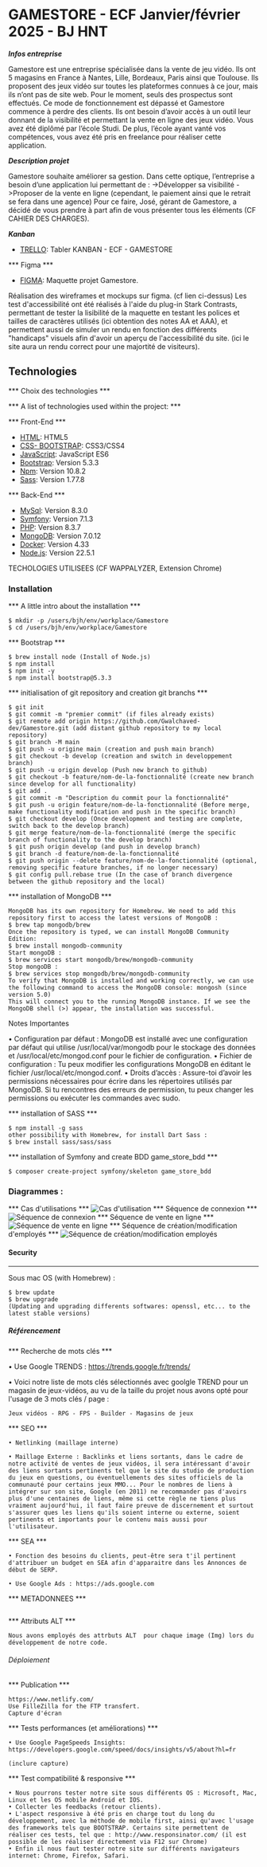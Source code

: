 # GAMESTORE - ECF Janvier/février 2025 - BJ HNT

***Infos entreprise***

Gamestore est une entreprise spécialisée dans la vente de jeu vidéo. Ils ont 5 magasins en
France à Nantes, Lille, Bordeaux, Paris ainsi que Toulouse.
Ils proposent des jeux vidéo sur toutes les plateformes connues à ce jour, mais ils n’ont pas de
site web. Pour le moment, seuls des prospectus sont effectués. Ce mode de fonctionnement
est dépassé et Gamestore commence à perdre des clients. Ils ont besoin d’avoir accès à un outil leur donnant de la visibilité et permettant la vente en ligne des jeux vidéo.
Vous avez été diplômé par l’école Studi. De plus, l’école ayant vanté vos compétences, vous
avez été pris en freelance pour réaliser cette application.

***Description projet***

Gamestore souhaite améliorer sa gestion. Dans cette optique, l’entreprise a besoin d’une
application lui permettant de :
->Développer sa visibilité
->Proposer de la vente en ligne (cependant, le paiement ainsi que le retrait se fera dans
une agence)
Pour ce faire, José, gérant de Gamestore, a décidé de vous prendre à part afin de vous présenter tous les éléments (CF CAHIER DES CHARGES).

***Kanban***
* [TRELLO](https://trello.com/b/BsKkY6Gp/gamestore-bj-hnt-kanban): Tabler KANBAN - ECF - GAMESTORE

*** Figma ***
* [FIGMA](https://www.figma.com/design/p8sm3BDQKgfxbb5WqlIAil/Gamestore?node-id=1-2&m=dev&t=EEXlZ1F3uJrL7LYK-1): Maquette projet Gamestore.


Réalisation des wireframes et mockups sur figma. (cf lien ci-dessus)
Les test d'accessibilité ont été réalisés à l'aide du plug-in Stark Contrasts, permettant de tester la lisibilité de la maquette en testant les polices et tailles de caractères utilisés (ici obtention des notes AA et AAA), et permettent aussi de simuler un rendu en fonction des différents "handicaps" visuels afin d'avoir un aperçu de l'accessibilité du site. (ici le site aura un rendu correct pour une majortité de visiteurs).

## Technologies
*** Choix des technologies ***

*** A list of technologies used within the project: ***

*** Front-End ***

* [HTML](https://developer.mozilla.org/fr/docs/Web/HTML): HTML5
* [CSS- BOOTSTRAP](https://getbootstrap.com/): CSS3/CSS4
* [JavaScript](https://developer.mozilla.org/fr/docs/Web/JavaScript): JavaScript ES6
* [Bootstrap](https://getbootstrap.com/): Version 5.3.3
* [Npm](https://www.npmjs.com/): Version 10.8.2
* [Sass](https://sass-lang.com/): Version 1.77.8

*** Back-End ***

* [MySql](https://www.mysql.com/fr/): Version 8.3.0
* [Symfony](https://symfony.com/bundles): Version 7.1.3
* [PHP](https://www.php.net/): Version 8.3.7
* [MongoDB](https://www.mongodb.com/fr-fr): Version 7.0.12
* [Docker](https://www.docker.com/): Version 4.33
* [Node.js](https://nodejs.org/fr): Version 22.5.1

TECHOLOGIES UTILISEES (CF WAPPALYZER, Extension Chrome)

### Installation
*** A little intro about the installation ***
```
$ mkdir -p /users/bjh/env/workplace/Gamestore
$ cd /users/bjh/env/workplace/Gamestore
```
*** Bootstrap ***
```
$ brew install node (Install of Node.js)
$ npm install
$ npm init -y
$ npm install bootstrap@5.3.3
```
*** initialisation of git repository and creation git branchs ***
```
$ git init
$ git commit -m "premier commit" (if files already exists)
$ git remote add origin https://github.com/Gwalchaved-dev/Gamestore.git (add distant github repository to my local repository)
$ git branch -M main 
$ git push -u origine main (creation and push main branch)
$ git checkout -b develop (creation and switch in developpement branch)
$ git push -u origin develop (Push new branch to github)
$ git checkout -b feature/nom-de-la-fonctionnalité (create new branch since develop for all functionality)
$ git add .
$ git commit -m "Description du commit pour la fonctionnalité"
$ git push -u origin feature/nom-de-la-fonctionnalité (Before merge, make functionality modification and push in the specific branch)
$ git checkout develop (Once development and testing are complete, switch back to the develop branch)
$ git merge feature/nom-de-la-fonctionnalité (merge the specific branch of functionality to the develop branch)
$ git push origin develop (and push in develop branch)
$ git branch -d feature/nom-de-la-fonctionnalité
$ git push origin --delete feature/nom-de-la-fonctionnalité (optional, removing specific feature branches, if no longer necessary)
$ git config pull.rebase true (In the case of branch divergence between the github repository and the local)
```

*** installation of MongoDB ***
```
MongoDB has its own repository for Homebrew. We need to add this repository first to access the latest versions of MongoDB :
$ brew tap mongodb/brew
Once the repository is typed, we can install MongoDB Community Edition:
$ brew install mongodb-community
Start mongoDB :
$ brew services start mongodb/brew/mongodb-community
Stop mongoDB :
$ brew services stop mongodb/brew/mongodb-community
To verify that MongoDB is installed and working correctly, we can use the following command to access the MongoDB console: mongosh (since version 5.0)
This will connect you to the running MongoDB instance. If we see the MongoDB shell (>) appear, the installation was successful.
```

Notes Importantes

• Configuration par défaut : MongoDB est installé avec une configuration par défaut qui utilise /usr/local/var/mongodb pour le stockage des données et /usr/local/etc/mongod.conf pour le fichier de configuration.
• Fichier de configuration : Tu peux modifier les configurations MongoDB en éditant le fichier /usr/local/etc/mongod.conf.
• Droits d’accès : Assure-toi d’avoir les permissions nécessaires pour écrire dans les répertoires utilisés par MongoDB. Si tu rencontres des erreurs de permission, tu peux changer les permissions ou exécuter les commandes avec sudo.

*** installation of SASS ***
```
$ npm install -g sass
other possibility with Homebrew, for install Dart Sass :
$ brew install sass/sass/sass
```
*** installation of Symfony and create BDD game_store_bdd ***

```
$ composer create-project symfony/skeleton game_store_bdd
```


### Diagrammes :
*** Cas d'utilisations ***
![Cas d'utilisation](Assets/images/Diagrammes/Diagramme%20cas%20utilisations%20Gamestore.drawio.png)
*** Séquence de connexion ***
![Séquence de connexion](Assets/images/Diagrammes/Diag%20Seq%20Connexion.png)
*** Séquence de vente en ligne ***
![Séquence de vente en ligne](Assets/images/Diagrammes/Diag%20seq%20Vente%20en%20ligne.png)
*** Séquence de création/modification d'employés ***
![Séquence de création/modification employés](Assets/images/Diagrammes/Diag%20Seq%20Crea:delete:modif%20employee.png)

#### Security
*** 
Sous mac OS (with Homebrew) :
```
$ brew update
$ brew upgrade
(Updating and upgrading differents softwares: openssl, etc... to the latest stable versions)
```

##### Référencement
*** Recherche de mots clés ***

• Use Google TRENDS : https://trends.google.fr/trends/

• Voici notre liste de mots clés sélectionnés avec goolgle TREND pour un magasin de jeux-vidéos, au vu de la taille du projet nous avons opté pour l'usage de 3 mots clés / page : 
```
Jeux vidéos - RPG - FPS - Builder - Magasins de jeux
```
*** SEO ***
```
• Netlinking (maillage interne)

• Maillage Externe : Backlinks et liens sortants, dans le cadre de notre activité de ventes de jeux vidéos, il sera intéressant d'avoir des liens sortants pertinents tel que le site du studio de production du jeux en questions, ou éventuellements des sites officiels de la communauté pour certains jeux MMO... Pour le nombres de liens à intégrer sur son site, Google (en 2011) ne recommander pas d'avoirs plus d'une centaines de liens, même si cette règle ne tiens plus vraiment aujourd'hui, il faut faire preuve de discernement et surtout s'assurer ques les liens qu'ils soient interne ou externe, soient pertinents et importants pour le contenu mais aussi pour l'utilisateur.
```
*** SEA ***
```
• Fonction des besoins du clients, peut-être sera t'il pertinent d'attribuer un budget en SEA afin d'apparaitre dans les Annonces de début de SERP.

• Use Google Ads : https://ads.google.com
```
*** METADONNEES ***
```
```

*** Attributs ALT ***
```
Nous avons employés des attrbuts ALT  pour chaque image (Img) lors du développement de notre code.

```

###### Déploiement
*** Publication ***
```
https://www.netlify.com/
Use FilleZilla for the FTP transfert.
Capture d'écran
```
*** Tests performances (et améliorations) ***
```
• Use Google PageSpeeds Insights: https://developers.google.com/speed/docs/insights/v5/about?hl=fr

(inclure capture)

```
*** Test compatibilité & responsive ***
```
• Nous pourrons tester notre site sous différents OS : Microsoft, Mac, Linux et les OS mobile Android et IOS.
• Collecter les feedbacks (retour clients).
• L'aspect responsive à été pris en charge tout du long du développement, avec la méthode de mobile first, ainsi qu'avec l'usage des frameworks tels que BOOTSTRAP. Certains site permettent de réaliser ces tests, tel que : http://www.responsinator.com/ (il est possible de les réaliser directement via F12 sur Chrome)
• Enfin il nous faut tester notre site sur différents navigateurs internet: Chrome, Firefox, Safari.

```
